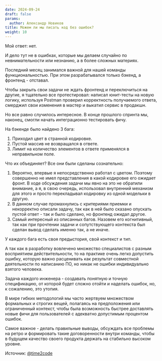 ```yaml
---
date: 2024-09-24
draft: false
params:
  author: Александр Новиков
title: Можем ли мы писать код без ошибок?
weight: 10
---
```


Мой ответ: нет.

И дело тут не в ошибках, которые мы делаем случайно по невнимательности или незнанию, а в более сложных материях. 

Последний месяц занимался важной для нашей команды функциональностью. При этом разрабатывался только бэкенд, а фронтенд - отставал. 

Чтобы закрыть свои задачи не ждать фронтенд и переключиться на другие, я тщательно все протестировал: написал юнит-тесты на новую логику, используя Postman проверил корректность получаемого ответа, смерджил свои изменения в мастер и выкатил сервис в продакшн. 

Но все равно случилось интересное. В конце прошлого спринта мы, наконец, смогли начать интеграционно тестировать фичу. 

На бэкенде было найдено 3 бага: 

1. Приходил цвет в странной кодировке. 
2. Пустой массив не возвращался в ответе. 
3. Лимит на количество элементов в ответе применялся в неправильном поле. 

Что их объединяет? Все они были сделаны сознательно:

1. Вероятно, впервые я непосредственно работал с цветом. Поэтому совершенно не имел представления в какой кодировке его ожидает фронт. В ходе обсуждения задачи мы явно на это не обратили внимание, а я, в свою очередь, использовал внутренний механизм для этого и просто перекладывал кодировку из одной модельки в другую. 
2. В данном случае промахнулись с критериями приемки и некорректно описали задачу, так как в ней было сказано опускать пустой ответ - так и было сделано, но фронтенд ожидал другое. 
3. Самый интересный из описанных багов. Назовем его когнитивный, так как при прочтении задачи и сопутствующего контекста был сделан вывод сделать именно так, а не иначе.

У каждого бага есть своя предыстория, свой контекст и тип. 

А так как в разработку вовлечено множество специалистов с разным восприятием действительности, то на практике очень легко допустить ошибку, которую важно расценивать как результат совместной деятельности по написанию ПО, но никак не ошибки индивидуально взятого человека.

Задача каждого инженера - создавать понятную и точную спецификацию, от которой будет сложно отойти и наделать ошибок, но, к сожалению, это утопия. 

В мире гибких методологий мы часто жертвуем множеством формальных и строгих вещей, полагаясь на предположения или ограниченный контекст, чтобы была возможность быстрее доставлять новые фичи для пользователей с адекватно допустимым процентом ошибок.

Самое важное - делать правильные выводы, обсуждать все проблемы на ретро и формировать такие договоренности внутри команды, чтобы в будущем качество своего продукта держать на стабильно высоком уровне.

Источник: [@time2code](https://t.me/time2code/302)